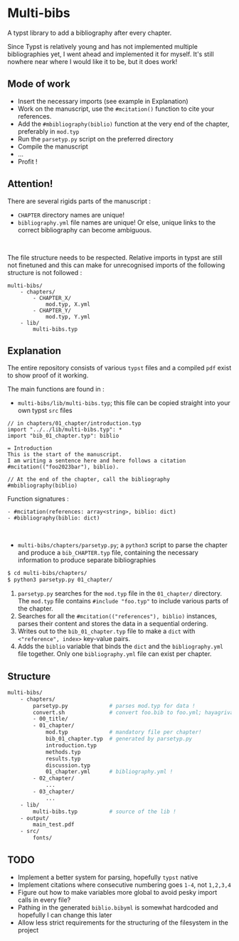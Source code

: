 # Multi-bibs
A typst library to add a bibliography after every chapter.

Since Typst is relatively young and has not implemented multiple bibliographies yet, I went ahead and implemented it for myself.
It's still nowhere near where I would like it to be, but it does work!

## Mode of work
- Insert the necessary imports (see example in Explanation)
- Work on the manuscript, use the `#mcitation()` function to cite your references.
- Add the `#mbibliography(biblio)` function at the very end of the chapter, preferably in `mod.typ`
- Run the `parsetyp.py` script on the preferred directory
- Compile the manuscript
- ... 
- Profit !

## Attention!
There are several rigids parts of the manuscript : 
- `CHAPTER` directory names are unique!
- `bibliography.yml` file names are unique!
Or else, unique links to the correct bibliography can become ambiguous.
</br>

The file structure needs to be respected. Relative imports in typst are still not finetuned and this can make for unrecognised imports of the following structure is not followed : 
```
multi-bibs/ 
    - chapters/
        - CHAPTER_X/
            mod.typ, X.yml
        - CHAPTER_Y/
            mod.typ, Y.yml
    - lib/
        multi-bibs.typ
```


## Explanation 
The entire repository consists of various `typst` files and a compiled `pdf` exist to show proof of it working.

The main functions are found in : 
- `multi-bibs/lib/multi-bibs.typ`; this file can be copied straight into your own typst `src` files
```typst
// in chapters/01_chapter/introduction.typ
import "../../lib/multi-bibs.typ": *
import "bib_01_chapter.typ": biblio

= Introduction
This is the start of the manuscript.
I am writing a sentence here and here follows a citation #mcitation(("foo2023bar"), biblio).

// At the end of the chapter, call the bibliography
#mbibliography(biblio)
```
Function signatures :

    - #mcitation(references: array<string>, biblio: dict)
    - #bibliography(biblio: dict)
</br>

- `multi-bibs/chapters/parsetyp.py`; a `python3` script to parse the chapter and produce a `bib_CHAPTER.typ` file, containing the necessary information to produce separate bibliographies
```bash
$ cd multi-bibs/chapters/
$ python3 parsetyp.py 01_chapter/
```
1. `parsetyp.py` searches for the `mod.typ` file in the `01_chapter/` directory. The `mod.typ` file contains `#include "foo.typ"` to include various parts of the chapter.
2. Searches for all the `#mcitation(("references"), biblio)` instances, parses their content and stores the data in a sequential ordering.
3. Writes out to the `bib_01_chapter.typ` file to make a `dict` with `<"reference", index>` key-value pairs. 
4. Adds the `biblio` variable that binds the `dict` and the `bibliography.yml` file together. Only one `bibliography.yml` file can exist per chapter.





## Structure
```bash
multi-bibs/ 
    - chapters/
        parsetyp.py             # parses mod.typ for data !
        convert.sh              # convert foo.bib to foo.yml; hayagriva dependency !
        - 00_title/  
        - 01_chapter/
            mod.typ             # mandatory file per chapter!
            bib_01_chapter.typ  # generated by parsetyp.py
            introduction.typ 
            methods.typ 
            results.typ 
            discussion.typ 
            01_chapter.yml      # bibliography.yml !
        - 02_chapter/  
            ...
        - 03_chapter/
            ...
    - lib/
        multi-bibs.typ          # source of the lib !
    - output/
        main_test.pdf
    - src/
        fonts/
```



## TODO
- Implement a better system for parsing, hopefully `typst` native
- Implement citations where consecutive numbering goes `1-4`, not `1,2,3,4`
- Figure out how to make variables more global to avoid pesky import calls in every file?
- Pathing in the generated `biblio.bibyml` is somewhat hardcoded and hopefully I can change this later
- Allow less strict requirements for the structuring of the filesystem in the project
